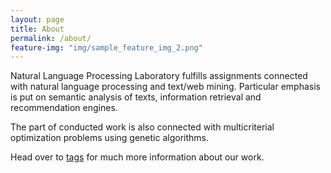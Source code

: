 ```yaml
---
layout: page
title: About
permalink: /about/
feature-img: "img/sample_feature_img_2.png"
---
```


Natural Language Processing Laboratory fulfills assignments connected with natural language processing and text/web mining. Particular emphasis is put on semantic analysis of texts, information retrieval and recommendation engines.

The part of conducted work is also connected with multicriterial optimization problems using genetic algorithms. 

Head over to [tags]({{site.url}}/tags/) for much more information about our work.

